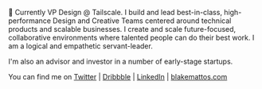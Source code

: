 👋 Currently VP Design @ Tailscale. I build and lead best-in-class, high-performance Design and Creative Teams centered around technical products and scalable businesses. I create and scale future-focused, collaborative environments where talented people can do their best work. I am a logical and empathetic servant-leader.

I'm also an advisor and investor in a number of early-stage startups.

You can find me on [Twitter](https://twitter.com/BlakeMattos) | [Dribbble](https://dribbble.com/blakemattos) | [LinkedIn](https://www.linkedin.com/in/blakemattos/) | [blakemattos.com](https://www.blakemattos.com)
